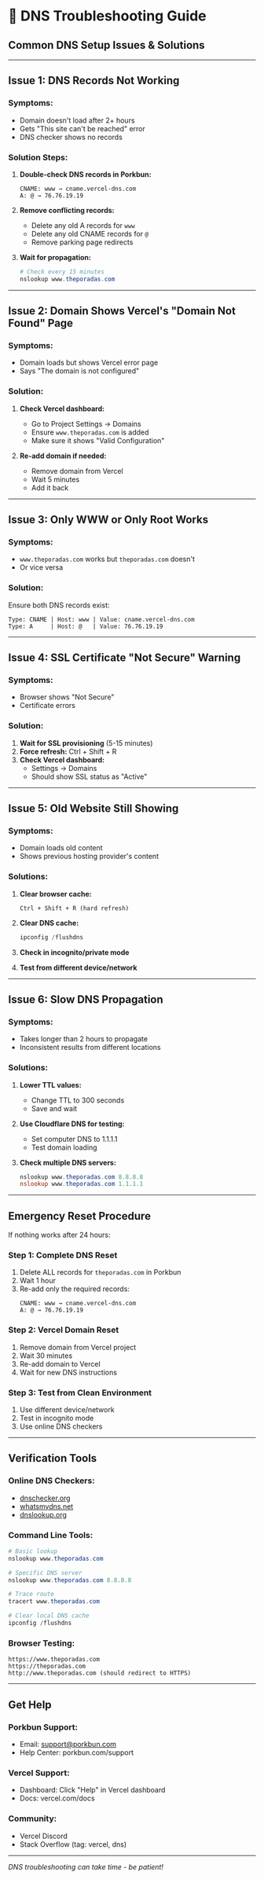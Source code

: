 # 🔧 DNS Troubleshooting Guide

## Common DNS Setup Issues & Solutions

---

## **Issue 1: DNS Records Not Working**

### **Symptoms:**

- Domain doesn't load after 2+ hours
- Gets "This site can't be reached" error
- DNS checker shows no records

### **Solution Steps:**

1. **Double-check DNS records in Porkbun:**

   ```
   CNAME: www → cname.vercel-dns.com
   A: @ → 76.76.19.19
   ```

2. **Remove conflicting records:**
   - Delete any old A records for `www`
   - Delete any old CNAME records for `@`
   - Remove parking page redirects

3. **Wait for propagation:**
   ```powershell
   # Check every 15 minutes
   nslookup www.theporadas.com
   ```

---

## **Issue 2: Domain Shows Vercel's "Domain Not Found" Page**

### **Symptoms:**

- Domain loads but shows Vercel error page
- Says "The domain is not configured"

### **Solution:**

1. **Check Vercel dashboard:**
   - Go to Project Settings → Domains
   - Ensure `www.theporadas.com` is added
   - Make sure it shows "Valid Configuration"

2. **Re-add domain if needed:**
   - Remove domain from Vercel
   - Wait 5 minutes
   - Add it back

---

## **Issue 3: Only WWW or Only Root Works**

### **Symptoms:**

- `www.theporadas.com` works but `theporadas.com` doesn't
- Or vice versa

### **Solution:**

Ensure both DNS records exist:

```
Type: CNAME | Host: www | Value: cname.vercel-dns.com
Type: A     | Host: @   | Value: 76.76.19.19
```

---

## **Issue 4: SSL Certificate "Not Secure" Warning**

### **Symptoms:**

- Browser shows "Not Secure"
- Certificate errors

### **Solution:**

1. **Wait for SSL provisioning** (5-15 minutes)
2. **Force refresh:** Ctrl + Shift + R
3. **Check Vercel dashboard:**
   - Settings → Domains
   - Should show SSL status as "Active"

---

## **Issue 5: Old Website Still Showing**

### **Symptoms:**

- Domain loads old content
- Shows previous hosting provider's content

### **Solutions:**

1. **Clear browser cache:**

   ```
   Ctrl + Shift + R (hard refresh)
   ```

2. **Clear DNS cache:**

   ```powershell
   ipconfig /flushdns
   ```

3. **Check in incognito/private mode**

4. **Test from different device/network**

---

## **Issue 6: Slow DNS Propagation**

### **Symptoms:**

- Takes longer than 2 hours to propagate
- Inconsistent results from different locations

### **Solutions:**

1. **Lower TTL values:**
   - Change TTL to 300 seconds
   - Save and wait

2. **Use Cloudflare DNS for testing:**
   - Set computer DNS to 1.1.1.1
   - Test domain loading

3. **Check multiple DNS servers:**
   ```powershell
   nslookup www.theporadas.com 8.8.8.8
   nslookup www.theporadas.com 1.1.1.1
   ```

---

## **Emergency Reset Procedure**

If nothing works after 24 hours:

### **Step 1: Complete DNS Reset**

1. Delete ALL records for `theporadas.com` in Porkbun
2. Wait 1 hour
3. Re-add only the required records:
   ```
   CNAME: www → cname.vercel-dns.com
   A: @ → 76.76.19.19
   ```

### **Step 2: Vercel Domain Reset**

1. Remove domain from Vercel project
2. Wait 30 minutes
3. Re-add domain to Vercel
4. Wait for new DNS instructions

### **Step 3: Test from Clean Environment**

1. Use different device/network
2. Test in incognito mode
3. Use online DNS checkers

---

## **Verification Tools**

### **Online DNS Checkers:**

- [dnschecker.org](https://dnschecker.org)
- [whatsmydns.net](https://whatsmydns.net)
- [dnslookup.org](https://dnslookup.org)

### **Command Line Tools:**

```powershell
# Basic lookup
nslookup www.theporadas.com

# Specific DNS server
nslookup www.theporadas.com 8.8.8.8

# Trace route
tracert www.theporadas.com

# Clear local DNS cache
ipconfig /flushdns
```

### **Browser Testing:**

```
https://www.theporadas.com
https://theporadas.com
http://www.theporadas.com (should redirect to HTTPS)
```

---

## **Get Help**

### **Porkbun Support:**

- Email: support@porkbun.com
- Help Center: porkbun.com/support

### **Vercel Support:**

- Dashboard: Click "Help" in Vercel dashboard
- Docs: vercel.com/docs

### **Community:**

- Vercel Discord
- Stack Overflow (tag: vercel, dns)

---

_DNS troubleshooting can take time - be patient!_
